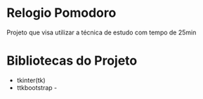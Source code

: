 # Relogio Pomodoro

Projeto que visa utilizar a técnica de estudo com tempo de 25min 

# Bibliotecas do Projeto
- tkinter(tk)
- ttkbootstrap - 
